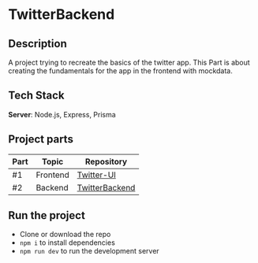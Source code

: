 # TwitterBackend

## Description

A project trying to recreate the basics of the twitter app. This Part is about creating the fundamentals for the app in the frontend with mockdata.

## Tech Stack

**Server**: Node.js, Express, Prisma

## Project parts

| Part | Topic    | Repository                                                    |
| ---- | -------- | ------------------------------------------------------------- |
| #1   | Frontend | [Twitter-UI](https://github.com/elmersson/Twitter-UI)         |
| #2   | Backend  | [TwitterBackend](https://github.com/elmersson/TwitterBackend) |

## Run the project

- Clone or download the repo
- `npm i` to install dependencies
- `npm run dev` to run the development server
